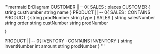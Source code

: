 '''mermaid
ErDiagram
CUSTOMER ||-- 0{ SALES : places
    CUSTOMER {
        string custNumber
        string name
    }
PRODUCT || -- 0{ SALES : CONTAINS
 PRODUCT { 
        string prodNumber
        string type
    }
 SALES { 
        string salesNumber
        string order
        string  custNumber
        string prodNumber

    }
PRODUCT || -- 0{ IVENTORY : CONTAINS
 INVENTORY {
        string inventNumber
        int amount
        string prodNumber
    }
    '''
